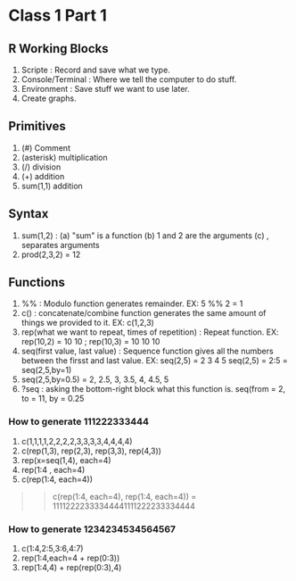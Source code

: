 # Class 1 Part 1
## R Working Blocks
1. <UP-LEFT> Scripte : Record and save what we type. 
2. <BOTTOM-LEFT> Console/Terminal : Where we tell the computer to do stuff.
3. <UP-RIGHT> Environment : Save stuff we want to use later. 
4. <BOTTOM-RIGHT> Create graphs.
## Primitives
1. (#) Comment
2. (asterisk) multiplication 
4. (/) division
5. (+) addition
6. sum(1,1) addition 
## Syntax 
1. sum(1,2) : (a) "sum" is a function (b) 1 and 2 are the arguments (c) , separates arguments
2. prod(2,3,2) = 12 
## Functions 
1. %% : Modulo function generates remainder. EX: 5 %% 2 = 1 
2. c() : concatenate/combine function generates the same amount of things we provided to it. EX: c(1,2,3)
3. rep(what we want to repeat, times of repetition) : Repeat function. EX: rep(10,2) = 10 10 ; rep(10,3) = 10 10 10 
4. seq(first value, last value) : Sequence function gives all the numbers between the firsst and last value. EX: seq(2,5) = 2 3 4 5 
   seq(2,5) = 2:5 = seq(2,5,by=1)
6. seq(2,5,by=0.5) = 2, 2.5, 3, 3.5, 4, 4.5, 5
7. ?seq : asking the bottom-right block what this function is.
   seq(from = 2, to = 11, by = 0.25
### How to generate 111222333444
1. c(1,1,1,1,2,2,2,2,3,3,3,3,4,4,4,4)
2. c(rep(1,3), rep(2,3), rep(3,3), rep(4,3)) 
3. rep(x=seq(1,4), each=4)
4. rep(1:4 , each=4)
5. c(rep(1:4, each=4))
>> c(rep(1:4, each=4), rep(1:4, each=4)) = 11112222333344441111222233334444
### How to generate 1234234534564567
1. c(1:4,2:5,3:6,4:7)
2. rep(1:4,each=4 + rep(0:3))
3. rep(1:4,4) + rep(rep(0:3),4)
``` 

```
